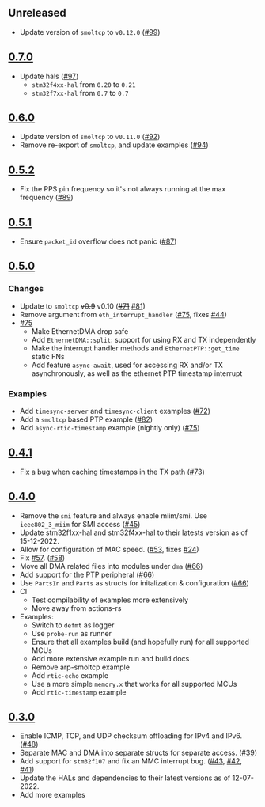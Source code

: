 ## Unreleased

* Update version of `smoltcp` to `v0.12.0` ([#99])

[#99]: https://github.com/stm32-rs/stm32-eth/pull/99

## [0.7.0](https://github.com/stm32-rs/stm32-eth/tree/v0.7.0)
* Update hals ([#97])
    * `stm32f4xx-hal` from `0.20` to `0.21`
    * `stm32f7xx-hal` from `0.7` to `0.7`

[#97]: https://github.com/stm32-rs/stm32-eth/pull/97

## [0.6.0](https://github.com/stm32-rs/stm32-eth/tree/v0.6.0)
* Update version of `smoltcp` to `v0.11.0` ([#92])
* Remove re-export of `smoltcp`, and update examples ([#94])

[#92]: https://github.com/stm32-rs/stm32-eth/pull/92
[#94]: https://github.com/stm32-rs/stm32-eth/pull/94

## [0.5.2](https://github.com/stm32-rs/stm32-eth/tree/v0.5.2)
* Fix the PPS pin frequency so it's not always running at the max frequency ([#89])

[#89]: https://github.com/stm32-rs/stm32-eth/pull/89

## [0.5.1](https://github.com/stm32-rs/stm32-eth/tree/v0.5.1)
* Ensure `packet_id` overflow does not panic ([#87])

[#87]: https://github.com/stm32-rs/stm32-eth/pull/87

## [0.5.0](https://github.com/stm32-rs/stm32-eth/tree/v0.5.0)
### Changes
* Update to `smoltcp` ~~v0.9~~ v0.10 (~~[#71]~~ [#81])
* Remove argument from `eth_interrupt_handler` ([#75], fixes [#44])
* [#75]
    * Make EthernetDMA drop safe
    * Add `EthernetDMA::split`: support for using RX and TX independently
    * Make the interrupt handler methods and `EthernetPTP::get_time` static FNs
    * Add feature `async-await`, used for accessing RX and/or TX asynchronously, as well as the ethernet PTP timestamp interrupt

### Examples
* Add `timesync-server` and `timesync-client` examples ([#72])
* Add a `smoltcp` based PTP example ([#82])
* Add `async-rtic-timestamp` example (nightly only) ([#75])

[#44]: https://github.com/stm32-rs/stm32-eth/issues/44
[#71]: https://github.com/stm32-rs/stm32-eth/pull/71
[#72]: https://github.com/stm32-rs/stm32-eth/pull/72
[#75]: https://github.com/stm32-rs/stm32-eth/pull/75
[#81]: https://github.com/stm32-rs/stm32-eth/pull/81
[#82]: https://github.com/stm32-rs/stm32-eth/pull/82

## [0.4.1](https://github.com/stm32-rs/stm32-eth/tree/v0.4.1)
* Fix a bug when caching timestamps in the TX path ([#73])

[#73]: https://github.com/stm32-rs/stm32-eth/pull/73

## [0.4.0](https://github.com/stm32-rs/stm32-eth/tree/v0.4.0)
* Remove the `smi` feature and always enable miim/smi. Use `ieee802_3_miim` for SMI access ([#45])
* Update stm32f1xx-hal and stm32f4xx-hal to their latests version as of 15-12-2022.
* Allow for configuration of MAC speed. ([#53], fixes [#24])
* Fix [#57](https://github.com/stm32-rs/stm32-eth/issues/57). ([#58])
* Move all DMA related files into modules under `dma` ([#66])
* Add support for the PTP peripheral ([#66])
* Use `PartsIn` and `Parts` as structs for initalization & configuration ([#66])
* CI
    * Test compilability of examples more extensively
    * Move away from actions-rs
* Examples:
    * Switch to `defmt` as logger
    * Use `probe-run` as runner
    * Ensure that all examples build (and hopefully run) for all supported MCUs
    * Add more extensive example run and build docs
    * Remove arp-smoltcp example
    * Add `rtic-echo` example
    * Use a more simple `memory.x` that works for all supported MCUs
    * Add `rtic-timestamp` example

[#45]: https://github.com/stm32-rs/stm32-eth/pull/45
[#24]: https://github.com/stm32-rs/stm32-eth/pull/24
[#53]: https://github.com/stm32-rs/stm32-eth/pull/53
[#58]: https://github.com/stm32-rs/stm32-eth/pull/58
[#66]: https://github.com/stm32-rs/stm32-eth/pull/66

## [0.3.0](https://github.com/stm32-rs/stm32-eth/tree/v0.3.0)

* Enable ICMP, TCP, and UDP checksum offloading for IPv4 and IPv6. ([#48])
* Separate MAC and DMA into separate structs for separate access. ([#39])
* Add support for `stm32f107` and fix an MMC interrupt bug. ([#43], [#42], [#41])
* Update the HALs and dependencies to their latest versions as of 12-07-2022.
* Add more examples

[#48]: https://github.com/stm32-rs/stm32-eth/pull/48
[#39]: https://github.com/stm32-rs/stm32-eth/pull/39
[#43]: https://github.com/stm32-rs/stm32-eth/pull/43
[#42]: https://github.com/stm32-rs/stm32-eth/pull/42
[#41]: https://github.com/stm32-rs/stm32-eth/pull/41
